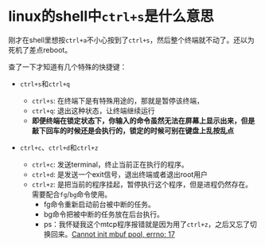 # linux的shell中`ctrl+s`是什么意思
刚才在shell里想按`ctrl+a`不小心按到了`ctrl+s`，然后整个终端就不动了。还以为死机了差点reboot。

查了一下才知道有几个特殊的快捷键：
- `ctrl+s`和`ctrl+q`
  - `ctrl+s`: 在终端下是有特殊用途的，那就是暂停该终端，
  - `ctrl+q`: 退出这种状态，让终端继续运行
  - **即便终端在锁定状态下，你输入的命令虽然无法在屏幕上显示出来，但是敲下回车的时候还是会执行的，锁定的时候可别在键盘上乱按乱点**
  
- `ctrl+c`、`ctrl+d`和`ctrl+z`
  - `ctrl+c`: 发送terminal，终止当前正在执行的程序。
  - `ctrl+d`: 是发送一个exit信号，退出终端或者退出root用户
  - `ctrl+z`: 是把当前的程序挂起，暂停执行这个程序，但是进程仍然存在。需要配合`fg`/`bg`命令使用。
    - fg命令重新启动前台被中断的任务。
    - bg命令把被中断的任务放在后台执行。
    - ps：我怀疑我这个mtcp程序报错就是因为用了`ctrl+z`，之后又忘了切换回来。[Cannot init mbuf pool, errno: 17](https://github.com/L-TianRan/daily_doc/blob/master/dpdk错误码查找.md)
